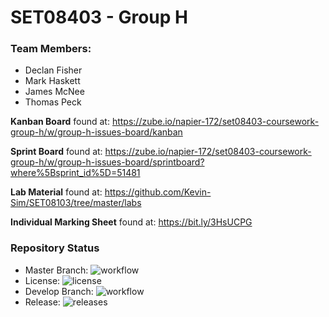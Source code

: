 # SET08403 - Group H

### Team Members:

- Declan Fisher
- Mark Haskett
- James McNee
- Thomas Peck

**Kanban Board** found at: https://zube.io/napier-172/set08403-coursework-group-h/w/group-h-issues-board/kanban

**Sprint Board** found at: https://zube.io/napier-172/set08403-coursework-group-h/w/group-h-issues-board/sprintboard?where%5Bsprint_id%5D=51481

**Lab Material** found at: https://github.com/Kevin-Sim/SET08103/tree/master/labs

**Individual Marking Sheet** found at: https://bit.ly/3HsUCPG

### Repository Status
- Master Branch: ![workflow](https://img.shields.io/github/workflow/status/decfisher/Napier-GA-Group-H/Napier%20GA%20Group%20H%20Workflow/master?label=Build%20Status&style=for-the-badge)
- License: ![license](https://img.shields.io/github/license/decfisher/Napier-GA-Group-H?label=%20&style=for-the-badge)
- Develop Branch: ![workflow](https://img.shields.io/github/workflow/status/decfisher/Napier-GA-Group-H/Napier%20GA%20Group%20H%20Workflow/develop?label=Build%20Status&style=for-the-badge)
- Release: ![releases](https://img.shields.io/github/v/release/decfisher/Napier-GA-Group-H?include_prereleases&label=%20&style=for-the-badge)
